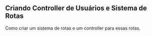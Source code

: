 ## Criando Controller de Usuários e Sistema de Rotas

Como criar um sistema de rotas e um controller para essas rotas.
